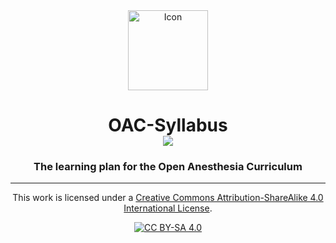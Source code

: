 <div align="center">
  <span align="center"><img width="128" height="128" class="center" src="https://user-images.githubusercontent.com/786092/109433185-157a4500-79dd-11eb-9c57-3b7a5fa42fdd.png" alt="Icon"></span>
  <h1 align="center">OAC-Syllabus<br>
  <img src="https://img.shields.io/badge/License-CC%20BY--SA%204.0-lightgrey.svg"></h1>
  <h3 align="center">The learning plan for the Open Anesthesia Curriculum</h3>
<div align="center">

</div>


------------------

This work is licensed under a
[Creative Commons Attribution-ShareAlike 4.0 International License][cc-by-sa].

[![CC BY-SA 4.0][cc-by-sa-image]][cc-by-sa]

[cc-by-sa]: http://creativecommons.org/licenses/by-sa/4.0/
[cc-by-sa-image]: https://licensebuttons.net/l/by-sa/4.0/88x31.png
[cc-by-sa-shield]: https://img.shields.io/badge/License-CC%20BY--SA%204.0-lightgrey.svg
